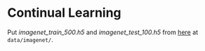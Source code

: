 # Continual Learning
Put *imagenet_train_500.h5* and *imagenet_test_100.h5* from [here](https://drive.google.com/drive/folders/194-V0tSOA82mTqFmDzEa83wA6B56Itr2)
 at `data/imagenet/`.
